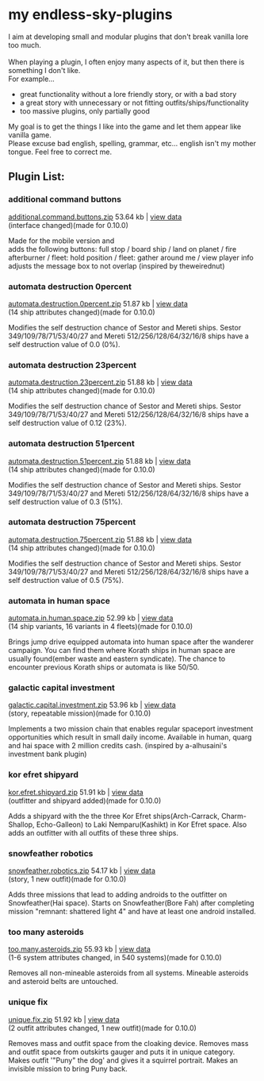 # **my endless-sky-plugins**
I aim at developing small and modular plugins that don't break vanilla lore too much.<br><br>
When playing a plugin, I often enjoy many aspects of it, but then there is something I don't like.<br>
For example... <br>
<ul><li>great functionality without a lore friendly story, or with a bad story</li>
<li>a great story with unnecessary or not fitting outfits/ships/functionality</li>
<li>too massive plugins, only partially good</li></ul>
My goal is to get the things I like into the game and let them appear like vanilla game.<br>
Please excuse bad english, spelling, grammar, etc... english isn't my mother tongue. Feel free to correct me.


## Plugin List:<br>


### additional command buttons
[additional.command.buttons.zip](https://github.com/zuckung/endless-sky-plugins/releases/download/Latest/additional.command.buttons.zip) 53.64 kb | 
[view data](https://github.com/zuckung/endless-sky-plugins/tree/main/myplugins/additional%20command%20buttons/data/)<br>
(interface changed)(made for 0.10.0) 


Made for the mobile version and  
adds the following buttons: full stop / board ship / land on planet / fire afterburner / fleet: hold position / fleet: gather around me / view player info
adjusts the message box to not overlap
(inspired by theweirednut)

 
### automata destruction 0percent
[automata.destruction.0percent.zip](https://github.com/zuckung/endless-sky-plugins/releases/download/Latest/automata.destruction.0percent.zip) 51.87 kb | 
[view data](https://github.com/zuckung/endless-sky-plugins/tree/main/myplugins/automata%20destruction%200percent/data/)<br>
(14 ship attributes changed)(made for 0.10.0) 


Modifies the self destruction chance of Sestor and Mereti ships.
Sestor 349/109/78/71/53/40/27 and Mereti 512/256/128/64/32/16/8 ships have a self destruction value of 0.0 (0%).

 
### automata destruction 23percent
[automata.destruction.23percent.zip](https://github.com/zuckung/endless-sky-plugins/releases/download/Latest/automata.destruction.23percent.zip) 51.88 kb | 
[view data](https://github.com/zuckung/endless-sky-plugins/tree/main/myplugins/automata%20destruction%2023percent/data/)<br>
(14 ship attributes changed)(made for 0.10.0) 


Modifies the self destruction chance of Sestor and Mereti ships.
Sestor 349/109/78/71/53/40/27 and Mereti 512/256/128/64/32/16/8 ships have a self destruction value of 0.12 (23%).

 
### automata destruction 51percent
[automata.destruction.51percent.zip](https://github.com/zuckung/endless-sky-plugins/releases/download/Latest/automata.destruction.51percent.zip) 51.88 kb | 
[view data](https://github.com/zuckung/endless-sky-plugins/tree/main/myplugins/automata%20destruction%2051percent/data/)<br>
(14 ship attributes changed)(made for 0.10.0) 


Modifies the self destruction chance of Sestor and Mereti ships.
Sestor 349/109/78/71/53/40/27 and Mereti 512/256/128/64/32/16/8 ships have a self destruction value of 0.3 (51%).

 
### automata destruction 75percent
[automata.destruction.75percent.zip](https://github.com/zuckung/endless-sky-plugins/releases/download/Latest/automata.destruction.75percent.zip) 51.88 kb | 
[view data](https://github.com/zuckung/endless-sky-plugins/tree/main/myplugins/automata%20destruction%2075percent/data/)<br>
(14 ship attributes changed)(made for 0.10.0) 


Modifies the self destruction chance of Sestor and Mereti ships.
Sestor 349/109/78/71/53/40/27 and Mereti 512/256/128/64/32/16/8 ships have a self destruction value of 0.5 (75%).

 
### automata in human space
[automata.in.human.space.zip](https://github.com/zuckung/endless-sky-plugins/releases/download/Latest/automata.in.human.space.zip) 52.99 kb | 
[view data](https://github.com/zuckung/endless-sky-plugins/tree/main/myplugins/automata%20in%20human%20space/data/)<br>
(14 ship variants, 16 variants in 4 fleets)(made for 0.10.0) 


Brings jump drive equipped automata into human space after the wanderer campaign. 
You can find them where Korath ships in human space are usually found(ember waste and eastern syndicate). 
The chance to encounter previous Korath ships or automata is like 50/50.

 
### galactic capital investment
[galactic.capital.investment.zip](https://github.com/zuckung/endless-sky-plugins/releases/download/Latest/galactic.capital.investment.zip) 53.96 kb | 
[view data](https://github.com/zuckung/endless-sky-plugins/tree/main/myplugins/galactic%20capital%20investment/data/)<br>
(story, repeatable mission)(made for 0.10.0)


Implements a two mission chain that enables regular spaceport investment opportunities which result in small daily income. Available in human, quarg and hai space with 2 million credits cash.
(inspired by a-alhusaini's investment bank plugin)

 
### kor efret shipyard
[kor.efret.shipyard.zip](https://github.com/zuckung/endless-sky-plugins/releases/download/Latest/kor.efret.shipyard.zip) 51.91 kb | 
[view data](https://github.com/zuckung/endless-sky-plugins/tree/main/myplugins/kor%20efret%20shipyard/data/)<br>
(outfitter and shipyard added)(made for 0.10.0) 


Adds a shipyard with the the three Kor Efret ships(Arch-Carrack, Charm-Shallop, Echo-Galleon) to Laki Nemparu(Kashikt) in Kor Efret space. Also adds an outfitter with all outfits of these three ships.

 
### snowfeather robotics
[snowfeather.robotics.zip](https://github.com/zuckung/endless-sky-plugins/releases/download/Latest/snowfeather.robotics.zip) 54.17 kb | 
[view data](https://github.com/zuckung/endless-sky-plugins/tree/main/myplugins/snowfeather%20robotics/data/)<br>
(story, 1 new outfit)(made for 0.10.0) 


Adds three missions that lead to adding androids to the outfitter on Snowfeather(Hai space).
Starts on Snowfeather(Bore Fah) after completing mission "remnant: shattered light 4" and have at least one android installed.

 
### too many asteroids
[too.many.asteroids.zip](https://github.com/zuckung/endless-sky-plugins/releases/download/Latest/too.many.asteroids.zip) 55.93 kb | 
[view data](https://github.com/zuckung/endless-sky-plugins/tree/main/myplugins/too%20many%20asteroids/data/)<br>
(1-6 system attributes changed, in 540 systems)(made for 0.10.0) 


Removes all non-mineable asteroids from all systems. Mineable asteroids and asteroid belts are untouched.

 
### unique fix
[unique.fix.zip](https://github.com/zuckung/endless-sky-plugins/releases/download/Latest/unique.fix.zip) 51.92 kb | 
[view data](https://github.com/zuckung/endless-sky-plugins/tree/main/myplugins/unique%20fix/data/)<br>
(2 outfit attributes changed, 1 new outfit)(made for 0.10.0)


Removes mass and outfit space from the cloaking device.
Removes mass and outfit space from outskirts gauger and puts it in unique category.
Makes outfit '"Puny" the dog' and gives it a squirrel portrait.
Makes an invisible mission to bring Puny back.

 
